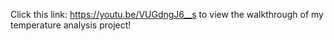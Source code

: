 Click this link: https://youtu.be/VUGdngJ6__s
to view the walkthrough of my temperature analysis project! 

